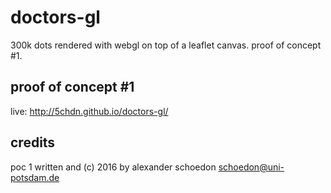 # doctors-gl

300k dots rendered with webgl on top of a leaflet canvas. proof of concept #1.

proof of concept #1
------------------

live: http://5chdn.github.io/doctors-gl/

credits
-------

poc 1 written and (c) 2016 by alexander schoedon <schoedon@uni-potsdam.de>
